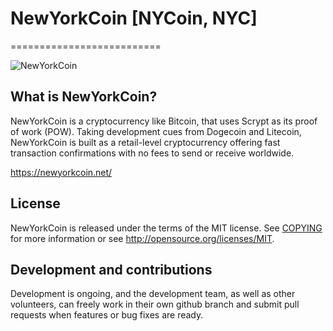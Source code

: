 # NewYorkCoin [NYCoin, NYC]
==========================

![NewYorkCoin](https://www.newyorkcoin.net/img/nyc_logo_wallet_2018.png)

## What is NewYorkCoin?
NewYorkCoin is a cryptocurrency like Bitcoin, that uses Scrypt as its proof of work (POW). Taking development cues from Dogecoin and Litecoin, NewYorkCoin is built as a retail-level cryptocurrency offering fast transaction confirmations with no fees to send or receive worldwide.

https://newyorkcoin.net/

## License
NewYorkCoin is released under the terms of the MIT license. See [COPYING](COPYING)
for more information or see http://opensource.org/licenses/MIT.

## Development and contributions
Development is ongoing, and the development team, as well as other volunteers, can freely work in their own github branch and submit pull requests when features or bug fixes are ready.
